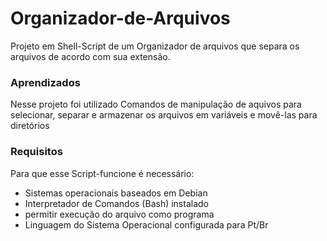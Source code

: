 # Organizador-de-Arquivos

Projeto em Shell-Script de um Organizador de arquivos que separa os arquivos de acordo com sua extensão.
<h3>Aprendizados</h3>
Nesse projeto foi utilizado Comandos de manipulação de aquivos para selecionar, separar e armazenar os arquivos em variáveis e movê-las para diretórios 
<h3>Requisitos</h3>
Para que esse Script-funcione é necessário:
<br>
<ul>
<li>Sistemas operacionais baseados em Debian</li>
<li>Interpretador de Comandos (Bash) instalado</li>
<li>permitir execução do arquivo como programa</li> 
<li>Linguagem do Sistema Operacional configurada para Pt/Br</li>
</ul>
